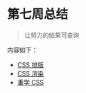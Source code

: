 # 第七周总结

> 让努力的结果可查询

内容如下：

* [CSS 排版](https://github.com/lhj767382286/Frontend-01-Template/blob/master/week07/CSS%E7%9A%84%E6%8E%92%E7%89%88.md)
* [CSS 渲染](https://github.com/lhj767382286/Frontend-01-Template/blob/master/week07/CSS%E7%9A%84%E6%B8%B2%E6%9F%93.md)
* [重学 CSS](https://github.com/lhj767382286/Frontend-01-Template/blob/master/week07/%E9%87%8D%E5%AD%A6CSS.md)
